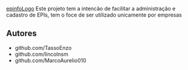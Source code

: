 [epinfoLogo](https://github.com/user-attachments/assets/f87aa3ab-a03b-48df-a178-830cdbbfe0b8)
Este projeto tem a intencão de facilitar a administração e cadastro de EPIs, tem o foce de ser utilizado unicamente por empresas<br/>
 
## Autores<br/>
- github.com/TassoEnzo<br/>
- github.com/lincolnsm<br/>
- github.com/MarcoAurelio010<br/>
 
